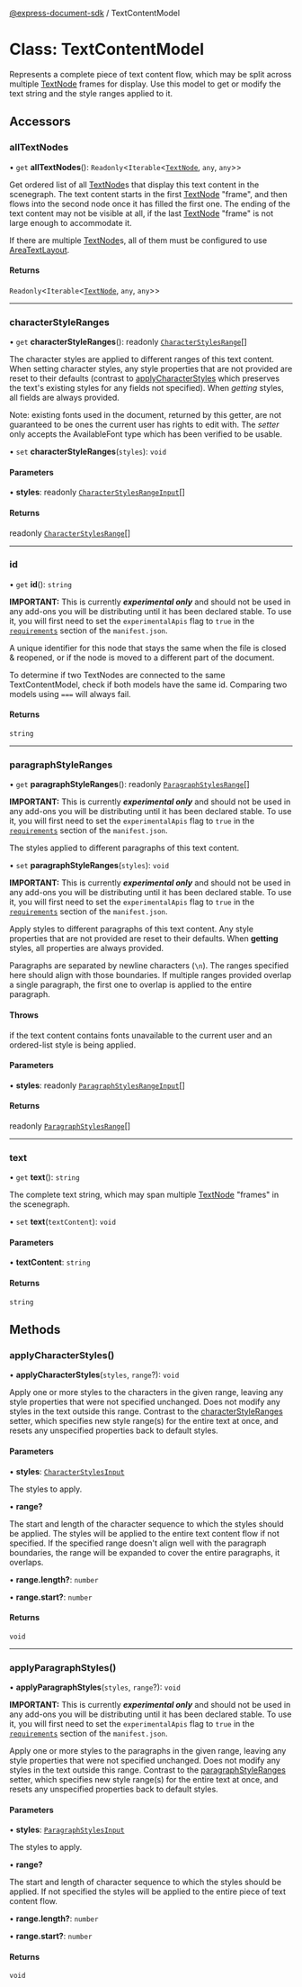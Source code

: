 [@express-document-sdk](../overview.md) / TextContentModel

# Class: TextContentModel

Represents a complete piece of text content flow, which may be split across multiple [TextNode](TextNode.md) frames for display.
Use this model to get or modify the text string and the style ranges applied to it.

## Accessors

### allTextNodes

• `get` **allTextNodes**(): `Readonly`<`Iterable`<[`TextNode`](TextNode.md), `any`, `any`\>\>

Get ordered list of all [TextNode](TextNode.md)s that display this text content in the scenegraph. The text content
starts in the first  [TextNode](TextNode.md) "frame", and then flows into the second node once it has filled the first one. The ending of the
text content may not be visible at all, if the last [TextNode](TextNode.md) "frame" is not large enough to accommodate it.

If there are multiple [TextNode](TextNode.md)s, all of them must be configured to use [AreaTextLayout](../interfaces/AreaTextLayout.md).

#### Returns

`Readonly`<`Iterable`<[`TextNode`](TextNode.md), `any`, `any`\>\>

---

### characterStyleRanges

• `get` **characterStyleRanges**(): readonly [`CharacterStylesRange`](../interfaces/CharacterStylesRange.md)[]

The character styles are applied to different ranges of this text content. When setting character styles, any style
properties that are not provided are reset to their defaults (contrast to [applyCharacterStyles](TextContentModel.md#applycharacterstyles) which
preserves the text's existing styles for any fields not specified). When *getting* styles, all fields are always
provided.

Note: existing fonts used in the document, returned by this getter, are not guaranteed to be ones the current user
has rights to edit with. The *setter* only accepts the AvailableFont type which has been verified to be usable.

• `set` **characterStyleRanges**(`styles`): `void`

#### Parameters

• **styles**: readonly [`CharacterStylesRangeInput`](../interfaces/CharacterStylesRangeInput.md)[]

#### Returns

readonly [`CharacterStylesRange`](../interfaces/CharacterStylesRange.md)[]

---

### id

• `get` **id**(): `string`

<InlineAlert slots="text" variant="warning"/>

**IMPORTANT:** This is currently ***experimental only*** and should not be used in any add-ons you will be distributing until it has been declared stable. To use it, you will first need to set the `experimentalApis` flag to `true` in the [`requirements`](../../../manifest/index.md#requirements) section of the `manifest.json`.

A unique identifier for this node that stays the same when the file is closed & reopened, or if the node is
moved to a different part of the document.

To determine if two TextNodes are connected to the same TextContentModel,
check if both models have the same id.
Comparing two models using `===` will always fail.

#### Returns

`string`

---

### paragraphStyleRanges

• `get` **paragraphStyleRanges**(): readonly [`ParagraphStylesRange`](../interfaces/ParagraphStylesRange.md)[]

<InlineAlert slots="text" variant="warning"/>

**IMPORTANT:** This is currently ***experimental only*** and should not be used in any add-ons you will be distributing until it has been declared stable. To use it, you will first need to set the `experimentalApis` flag to `true` in the [`requirements`](../../../manifest/index.md#requirements) section of the `manifest.json`.

The styles applied to different paragraphs of this text content.

• `set` **paragraphStyleRanges**(`styles`): `void`

<InlineAlert slots="text" variant="warning"/>

**IMPORTANT:** This is currently ***experimental only*** and should not be used in any add-ons you will be distributing until it has been declared stable. To use it, you will first need to set the `experimentalApis` flag to `true` in the [`requirements`](../../../manifest/index.md#requirements) section of the `manifest.json`.

Apply styles to different paragraphs of this text content. Any style properties that are not provided are reset to their defaults.
When **getting** styles, all properties are always provided.

Paragraphs are separated by newline characters (`\n`). The ranges specified here should align with
those boundaries. If multiple ranges provided overlap a single paragraph, the first one to overlap is applied to the
entire paragraph.

#### Throws

if the text content contains fonts unavailable to the current user and an ordered-list style is being applied.

#### Parameters

• **styles**: readonly [`ParagraphStylesRangeInput`](../interfaces/ParagraphStylesRangeInput.md)[]

#### Returns

readonly [`ParagraphStylesRange`](../interfaces/ParagraphStylesRange.md)[]

---

### text

• `get` **text**(): `string`

The complete text string, which may span multiple [TextNode](TextNode.md) "frames" in the scenegraph.

• `set` **text**(`textContent`): `void`

#### Parameters

• **textContent**: `string`

#### Returns

`string`

## Methods

### applyCharacterStyles()

• **applyCharacterStyles**(`styles`, `range`?): `void`

Apply one or more styles to the characters in the given range, leaving any style properties that were not specified
unchanged. Does not modify any styles in the text outside this range. Contrast to the [characterStyleRanges](TextContentModel.md#characterstyleranges)
setter, which specifies new style range(s) for the entire text at once, and resets any unspecified properties back to
default styles.

#### Parameters

• **styles**: [`CharacterStylesInput`](../interfaces/CharacterStylesInput.md)

The styles to apply.

• **range?**

The start and length of the character sequence to which the styles should be applied.
The styles will be applied to the entire text content flow if not specified.
If the specified range doesn't align well with the paragraph boundaries, the range will be expanded to cover the
entire paragraphs, it overlaps.

• **range.length?**: `number`

• **range.start?**: `number`

#### Returns

`void`

---

### applyParagraphStyles()

• **applyParagraphStyles**(`styles`, `range`?): `void`

<InlineAlert slots="text" variant="warning"/>

**IMPORTANT:** This is currently ***experimental only*** and should not be used in any add-ons you will be distributing until it has been declared stable. To use it, you will first need to set the `experimentalApis` flag to `true` in the [`requirements`](../../../manifest/index.md#requirements) section of the `manifest.json`.

Apply one or more styles to the paragraphs in the given range, leaving any style properties that were not specified
unchanged. Does not modify any styles in the text outside this range. Contrast to the [paragraphStyleRanges](TextContentModel.md#paragraphstyleranges)
setter, which specifies new style range(s) for the entire text at once, and resets any unspecified properties back to
default styles.

#### Parameters

• **styles**: [`ParagraphStylesInput`](../interfaces/ParagraphStylesInput.md)

The styles to apply.

• **range?**

The start and length of character sequence to which the styles should be applied.
If not specified the styles will be applied to the entire piece of text content flow.

• **range.length?**: `number`

• **range.start?**: `number`

#### Returns

`void`
